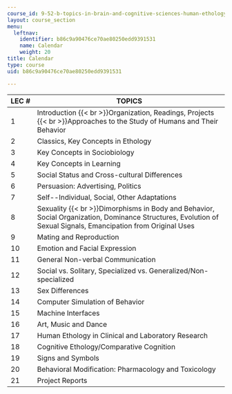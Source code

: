 ```yaml
---
course_id: 9-52-b-topics-in-brain-and-cognitive-sciences-human-ethology-spring-2001
layout: course_section
menu:
  leftnav:
    identifier: b86c9a90476ce70ae80250edd9391531
    name: Calendar
    weight: 20
title: Calendar
type: course
uid: b86c9a90476ce70ae80250edd9391531

---
```


| LEC # | TOPICS |
| --- | --- |
| 1 | Introduction  {{< br >}}Organization, Readings, Projects  {{< br >}}Approaches to the Study of Humans and Their Behavior |
| 2 | Classics, Key Concepts in Ethology |
| 3 | Key Concepts in Sociobiology |
| 4 | Key Concepts in Learning |
| 5 | Social Status and Cross-cultural Differences |
| 6 | Persuasion: Advertising, Politics |
| 7 | Self--Individual, Social, Other Adaptations |
| 8 | Sexuality  {{< br >}}Dimorphisms in Body and Behavior, Social Organization, Dominance Structures, Evolution of Sexual Signals, Emancipation from Original Uses |
| 9 | Mating and Reproduction |
| 10 | Emotion and Facial Expression |
| 11 | General Non-verbal Communication |
| 12 | Social vs. Solitary, Specialized vs. Generalized/Non-specialized |
| 13 | Sex Differences |
| 14 | Computer Simulation of Behavior |
| 15 | Machine Interfaces |
| 16 | Art, Music and Dance |
| 17 | Human Ethology in Clinical and Laboratory Research |
| 18 | Cognitive Ethology/Comparative Cognition |
| 19 | Signs and Symbols |
| 20 | Behavioral Modification: Pharmacology and Toxicology |
| 21 | Project Reports